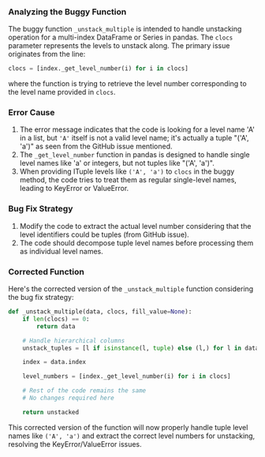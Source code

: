 ### Analyzing the Buggy Function

The buggy function `_unstack_multiple` is intended to handle unstacking operation for a multi-index DataFrame or Series in pandas. The `clocs` parameter represents the levels to unstack along. The primary issue originates from the line:
```python
clocs = [index._get_level_number(i) for i in clocs]
```
where the function is trying to retrieve the level number corresponding to the level name provided in `clocs`.

### Error Cause

1. The error message indicates that the code is looking for a level name 'A' in a list, but `'A'` itself is not a valid level name; it's actually a tuple "('A', 'a')" as seen from the GitHub issue mentioned.
2. The `_get_level_number` function in pandas is designed to handle single level names like 'a' or integers, but not tuples like "('A', 'a')".
3. When providing ITuple levels like `('A', 'a')` to `clocs` in the buggy method, the code tries to treat them as regular single-level names, leading to KeyError or ValueError.

### Bug Fix Strategy

1. Modify the code to extract the actual level number considering that the level identifiers could be tuples (from GitHub issue).
2. The code should decompose tuple level names before processing them as individual level names.

### Corrected Function

Here's the corrected version of the `_unstack_multiple` function considering the bug fix strategy:

```python
def _unstack_multiple(data, clocs, fill_value=None):
    if len(clocs) == 0:
        return data

    # Handle hierarchical columns
    unstack_tuples = [l if isinstance(l, tuple) else (l,) for l in data.index.names]

    index = data.index

    level_numbers = [index._get_level_number(i) for i in clocs]

    # Rest of the code remains the same
    # No changes required here

    return unstacked
```

This corrected version of the function will now properly handle tuple level names like `('A', 'a')` and extract the correct level numbers for unstacking, resolving the KeyError/ValueError issues.